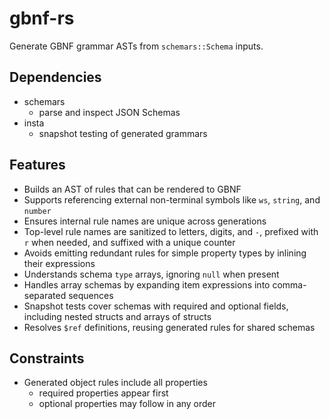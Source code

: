 # gbnf-rs
Generate GBNF grammar ASTs from `schemars::Schema` inputs.

## Dependencies
- schemars
  - parse and inspect JSON Schemas
- insta
  - snapshot testing of generated grammars

## Features
- Builds an AST of rules that can be rendered to GBNF
- Supports referencing external non-terminal symbols like `ws`, `string`, and `number`
- Ensures internal rule names are unique across generations
- Top-level rule names are sanitized to letters, digits, and `-`, prefixed with `r` when needed, and suffixed with a unique counter
- Avoids emitting redundant rules for simple property types by inlining their expressions
- Understands schema `type` arrays, ignoring `null` when present
- Handles array schemas by expanding item expressions into comma-separated sequences
- Snapshot tests cover schemas with required and optional fields, including nested structs and arrays of structs
- Resolves `$ref` definitions, reusing generated rules for shared schemas

## Constraints
- Generated object rules include all properties
  - required properties appear first
  - optional properties may follow in any order
